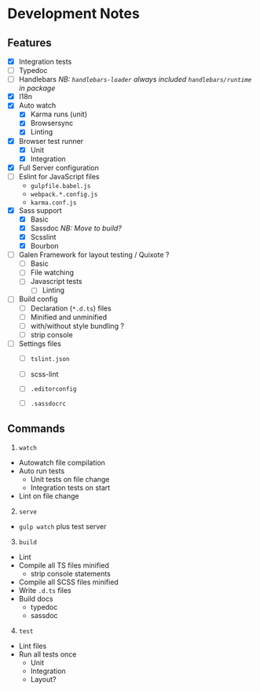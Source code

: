 Development Notes
===

## Features

- [X] Integration tests
- [ ] Typedoc
- [ ] Handlebars _NB: `handlebars-loader` always included `handlebars/runtime` in package_
- [X] I18n
- [X] Auto watch
  - [X] Karma runs (unit)
  - [X] Browsersync
  - [X] Linting
- [X] Browser test runner
  - [X] Unit
  - [X] Integration
- [X] Full Server configuration
- [ ] Eslint for JavaScript files
  - `gulpfile.babel.js`
  - `webpack.*.config.js`
  - `karma.conf.js`
- [X] Sass support
  - [X] Basic
  - [X] Sassdoc _NB: Move to build?_
  - [X] Scsslint
  - [X] Bourbon
- [ ] Galen Framework for layout testing / Quixote ?
  - [ ] Basic
  - [ ] File watching
  - [ ] Javascript tests
    - [ ] Linting
- [ ] Build config
  - [ ] Declaration (`*.d.ts`) files
  - [ ] Minified and unminified
  - [ ] with/without style bundling ?
  - [ ] strip console
- [ ] Settings files
  - [ ] `tslint.json`
  - [ ] scss-lint
  - [ ] `.editorconfig`
  - [ ] `.sassdocrc`


## Commands

1. `watch`
  * Autowatch file compilation
  * Auto run tests
    * Unit tests on file change
    * Integration tests on start
  * Lint on file change
2. `serve`
  * `gulp watch` plus test server
3. `build`
  * Lint
  * Compile all TS files minified
    * strip console statements
  * Compile all SCSS files minified
  * Write `.d.ts` files
  * Build docs
    * typedoc
    * sassdoc
4. `test`
  * Lint files
  * Run all tests once
    * Unit
    * Integration
    * Layout?

